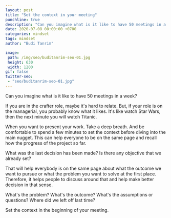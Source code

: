 ```yaml
---
layout: post
title: "Set the context in your meeting"
punchline: true
description: "Can you imagine what is it like to have 50 meetings in a week? If you are in the crafter role, maybe it's hard to relate. But, if your role is on the managerial, you probably know what it likes. It's like watch Star Wars, then the next minute you will watch Titanic."
date: 2020-07-08 08:00:00 +0700
categories: mindset
tags: mindset
author: "Budi Tanrim"

image:
 path: /img/seo/buditanrim-seo-01.jpg
 height: 630
 width: 1200
gif: false
twitter-seo: 
 - "seo/buditanrim-seo-01.jpg"
---
```


Can you imagine what is it like to have 50 meetings in a week?

If you are in the crafter role, maybe it's hard to relate. But, if your role is on the managerial, you probably know what it likes. It's like watch Star Wars, then the next minute you will watch Titanic.

When you want to present your work. Take a deep breath. And be comfortable to spend a few minutes to set the context before diving into the main nugget. This can help everyone to be on the same page and recall how the progress of the project so far.

What was the last decision has been made? Is there any objective that we already set? 

That will help everybody is on the same page about what the outcome we want to pursue or what the problem you want to solve at the first place. Therefore, it helps people to discuss around that and help make better decision in that sense.

What's the problem? What's the outcome? What's the assumptions or questions? Where did we left off last time?

Set the context in the beginning of your meeting. 